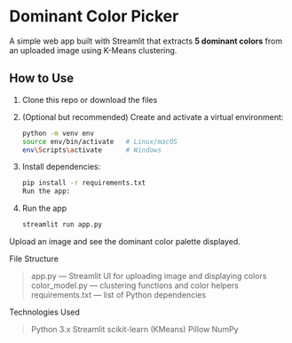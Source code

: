 # Dominant Color Picker

A simple web app built with Streamlit that extracts **5 dominant colors** from an uploaded image using K-Means clustering.

## How to Use

1. Clone this repo or download the files  
2. (Optional but recommended) Create and activate a virtual environment:

   ```bash
   python -m venv env
   source env/bin/activate   # Linux/macOS
   env\Scripts\activate      # Windows

3. Install dependencies:

    ```bash
    pip install -r requirements.txt
    Run the app:

4. Run the app
    ```bash
    streamlit run app.py

Upload an image and see the dominant color palette displayed.

File Structure
>app.py — Streamlit UI for uploading image and displaying colors
>color_model.py — clustering functions and color helpers
>requirements.txt — list of Python dependencies

Technologies Used
>Python 3.x
>Streamlit
>scikit-learn (KMeans)
>Pillow
>NumPy
